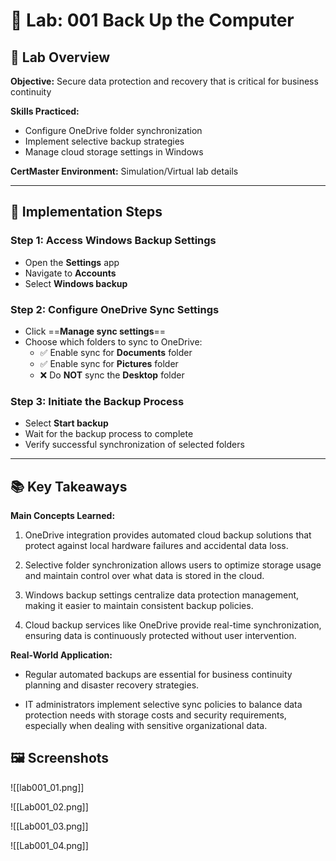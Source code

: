 # 🧪 Lab: 001 Back Up the Computer

## 🎯 Lab Overview

**Objective:** Secure data protection and recovery that is critical for business continuity 

**Skills Practiced:**
- Configure OneDrive folder synchronization
- Implement selective backup strategies
- Manage cloud storage settings in Windows 

**CertMaster Environment:** Simulation/Virtual lab details

---
## 📝 Implementation Steps

### Step 1: Access Windows Backup Settings

- Open the **Settings** app
- Navigate to **Accounts**
- Select **Windows backup**

### Step 2: Configure OneDrive Sync Settings

- Click ==**Manage sync settings**==
- Choose which folders to sync to OneDrive:
    - ✅ Enable sync for **Documents** folder
    - ✅ Enable sync for **Pictures** folder
    - ❌ Do **NOT** sync the **Desktop** folder

### Step 3: Initiate the Backup Process

- Select **Start backup**
- Wait for the backup process to complete
- Verify successful synchronization of selected folders

---

## 📚 Key Takeaways

**Main Concepts Learned:**

1. OneDrive integration provides automated cloud backup solutions that protect against local hardware failures and accidental data loss.
    
2. Selective folder synchronization allows users to optimize storage usage and maintain control over what data is stored in the cloud.
    
3. Windows backup settings centralize data protection management, making it easier to maintain consistent backup policies.
    
4. Cloud backup services like OneDrive provide real-time synchronization, ensuring data is continuously protected without user intervention.
    

**Real-World Application:**

- Regular automated backups are essential for business continuity planning and disaster recovery strategies.
    
- IT administrators implement selective sync policies to balance data protection needs with storage costs and security requirements, especially when dealing with sensitive organizational data.

## 🖼️ Screenshots

![[lab001_01.png]]

![[Lab001_02.png]]

![[Lab001_03.png]]

![[Lab001_04.png]]